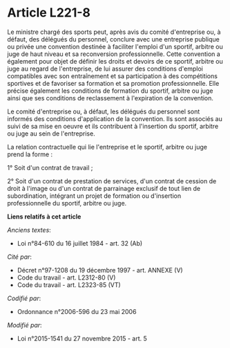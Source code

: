 # Article L221-8

Le ministre chargé des sports peut, après avis du comité d'entreprise ou, à défaut, des délégués du personnel, conclure avec
une entreprise publique ou privée une convention destinée à faciliter l'emploi d'un sportif, arbitre ou juge de haut niveau
et sa reconversion professionnelle. Cette convention a également pour objet de définir les droits et devoirs de ce sportif,
arbitre ou juge au regard de l'entreprise, de lui assurer des conditions d'emploi compatibles avec son entraînement et sa
participation à des compétitions sportives et de favoriser sa formation et sa promotion professionnelle. Elle précise
également les conditions de formation du sportif, arbitre ou juge ainsi que ses conditions de reclassement à l'expiration de
la convention. 

Le comité d'entreprise ou, à défaut, les délégués du personnel sont informés des conditions d'application de la convention.
Ils sont associés au suivi de sa mise en oeuvre et ils contribuent à l'insertion du sportif, arbitre ou juge au sein de
l'entreprise.

La relation contractuelle qui lie l'entreprise et le sportif, arbitre ou juge prend la forme :

1° Soit d'un contrat de travail ;

2° Soit d'un contrat de prestation de services, d'un contrat de cession de droit à l'image ou d'un contrat de parrainage
exclusif de tout lien de subordination, intégrant un projet de formation ou d'insertion professionnelle du sportif, arbitre
ou juge.

**Liens relatifs à cet article**

_Anciens textes_:

  - Loi n°84-610 du 16 juillet 1984 - art. 32 (Ab)

_Cité par_:

  - Décret n°97-1208 du 19 décembre 1997 - art. ANNEXE (V)
  - Code du travail - art. L2312-80 (V)
  - Code du travail - art. L2323-85 (VT)

_Codifié par_:

  - Ordonnance n°2006-596 du 23 mai 2006

_Modifié par_:

  - Loi n°2015-1541 du 27 novembre 2015 - art. 5
